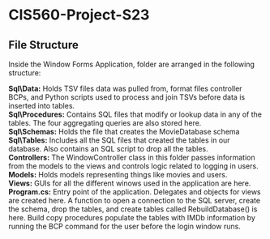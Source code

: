 # CIS560-Project-S23

## File Structure  
Inside the Window Forms Application, folder are arranged in the following structure:  

**Sql\Data:** Holds TSV files data was pulled from, format files controller BCPs, and Python scripts used to process and join TSVs before data is inserted into tables.  
**Sql\Procedures:** Contains SQL files that modify or lookup data in any of the tables. The four aggregating queries are also stored here.  
**Sql\Schemas:** Holds the file that creates the MovieDatabase schema  
**Sql\Tables:** Includes all the SQL files that created the tables in our database. Also contains an SQL script to drop all the tables.  
**Controllers:** The WindowController class in this folder passes information from the models to the views and controls logic related to logging in users.  
**Models:** Holds models representing things like movies and users.  
**Views:** GUIs for all the different winows used in the application are here.  
**Program.cs:** Entry point of the application. Delegates and objects for views are created here. A function to open a connection to the SQL server, create the schema, drop the tables, and create tables called RebuildDatabase() is here. Build copy procedures populate the tables with IMDb information by running the BCP command for the user before the login window runs.   
